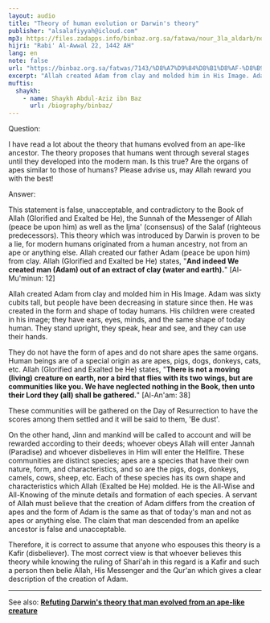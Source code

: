 ```yaml
---
layout: audio
title: "Theory of human evolution or Darwin's theory"
publisher: "alsalafiyyah@icloud.com"
mp3: https://files.zadapps.info/binbaz.org.sa/fatawa/nour_3la_aldarb/nour_175/17501.mp3
hijri: "Rabi' Al-Awwal 22, 1442 AH"
lang: en
note: false
url: "https://binbaz.org.sa/fatwas/7143/%D8%A7%D9%84%D8%B1%D8%AF-%D8%B9%D9%84%D9%89-%D9%86%D8%B8%D8%B1%D9%8A%D8%A9-%D8%AF%D8%A7%D8%B1%D9%88%D9%8A%D9%86"
excerpt: "Allah created Adam from clay and molded him in His Image. Adam was sixty cubits tall, but people have been decreasing in stature since then. He was created in the form and shape of today humans."
muftis:
  shaykh: 
    - name: Shaykh Abdul-Aziz ibn Baz
      url: /biography/binbaz/
---
```


Question: 

I have read a lot about the theory that humans evolved from an ape-like ancestor. The theory proposes that humans went through several stages until they developed into the modern man. Is this true? Are the organs of apes similar to those of humans? Please advise us, may Allah reward you with the best! 

Answer: 

This statement is false, unacceptable, and contradictory to the Book of Allah (Glorified and Exalted be He), the Sunnah of the Messenger of Allah (peace be upon him) as well as the Ijma' (consensus) of the Salaf (righteous predecessors). This theory which was introduced by Darwin is proven to be a lie, for modern humans originated from a human ancestry, not from an ape or anything else. Allah created our father Adam (peace be upon him) from clay. Allah (Glorified and Exalted be He) states, "**And indeed We created man (Adam) out of an extract of clay (water and earth).**" [Al-Mu'minun: 12]

Allah created Adam from clay and molded him in His Image. Adam was sixty cubits tall, but people have been decreasing in stature since then. He was created in the form and shape of today humans. His children were created in his image; they have ears, eyes, minds, and the same shape of today human. They stand upright, they speak, hear and see, and they can use their hands. 

They do not have the form of apes and do not share apes the same organs. Human beings are of a special origin as are apes, pigs, dogs, donkeys, cats, etc. Allah (Glorified and Exalted be He) states, "**There is not a moving (living) creature on earth, nor a bird that flies with its two wings, but are communities like you. We have neglected nothing in the Book, then unto their Lord they (all) shall be gathered.**" [Al-An'am: 38]

These communities will be gathered on the Day of Resurrection to have the scores among them settled and it will be said to them, 'Be dust'.

On the other hand, Jinn and mankind will be called to account and will be rewarded according to their deeds; whoever obeys Allah will enter Jannah (Paradise) and whoever disbelieves in Him will enter the Hellfire. These communities are distinct species; apes are a species that have their own nature, form, and characteristics, and so are the pigs, dogs, donkeys, camels, cows, sheep, etc. Each of these species has its own shape and characteristics which Allah (Exalted be He) molded. He is the All-Wise and All-Knowing of the minute details and formation of each species. A servant of Allah must believe that the creation of Adam differs from the creation of apes and the form of Adam is the same as that of today's man and not as apes or anything else. The claim that man descended from an apelike ancestor is false and unacceptable. 

Therefore, it is correct to assume that anyone who espouses this theory is a Kafir (disbeliever). The most correct view is that whoever believes this theory while knowing the ruling of Shari'ah in this regard is a Kafir and such a person then belie Allah, His Messenger and the Qur'an which gives a clear description of the creation of Adam.

---

See also: [**Refuting Darwin's theory that man evolved from an ape-like creature**](https://alsalafiyyah.github.io/refuting-darwin-theory)
